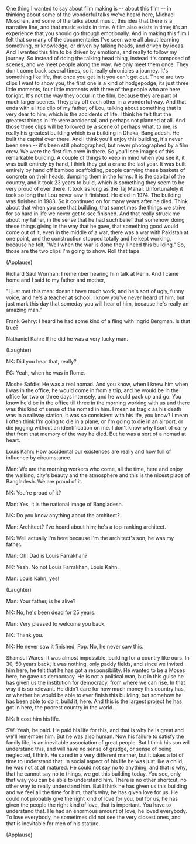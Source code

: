 
One thing I wanted to say about film making is -- about this film --
in thinking about some of the wonderful talks we&#39;ve heard here,
Michael Moschen, and some of the talks about music,
this idea that there is a narrative line,
and that music exists in time.
A film also exists in time; it&#39;s an experience
that you should go through emotionally.
And in making this film I felt that so many of the documentaries I&#39;ve seen
were all about learning something,
or knowledge, or driven by talking heads, and driven by ideas.
And I wanted this film to be driven by emotions,
and really to follow my journey.
So instead of doing the talking head thing, instead it&#39;s composed of scenes,
and we meet people along the way.
We only meet them once.
They don&#39;t come back several times, so it really chronicles a journey.
It&#39;s something like life, that once you get in it
you can&#39;t get out.
There are two clips I want to show you,
the first one is a kind of hodgepodge,
its just three little moments, four little moments
with three of the people who are here tonight.
It&#39;s not the way they occur in the film,
because they are part of much larger scenes.
They play off each other in a wonderful way.
And that ends with a little clip of my father, of Lou,
talking about something that is very dear to him,
which is the accidents of life.
I think he felt that the greatest things in life were accidental,
and perhaps not planned at all.
And those three clips will be followed by a scene of
perhaps what, to me, is really his greatest building
which is a building in Dhaka, Bangladesh.
He built the capital over there.
And I think you&#39;ll enjoy this building, it&#39;s never been seen --
it&#39;s been still photographed, but never photographed by a film crew.
We were the first film crew in there.
So you&#39;ll see images of this remarkable building.
A couple of things to keep in mind when you see it,
it was built entirely by hand,
I think they got a crane the last year.
It was built entirely by hand off bamboo scaffolding,
people carrying these baskets of concrete on their heads,
dumping them in the forms.
It is the capital of the country,
and it took 23 years to build,
which is something they seem to be very proud of over there.
It took as long as the Taj Mahal.
Unfortunately it took so long that Lou never saw it finished.
He died in 1974.
The building was finished in 1983.
So it continued on for many years
after he died.
Think about that when you see that building,
that sometimes the things we strive for so hard in life we never get to see finished.
And that really struck me about my father,
in the sense that he had such belief
that somehow, doing these things
giving in the way that he gave, that something good would come out of it,
even in the middle of a war, there was a war with Pakistan at one point,
and the construction stopped totally and he kept working,
because he felt, &quot;Well when the war is done
they&#39;ll need this building.&quot;
So, those are the two clips I&#39;m going to show.
Roll that tape.

(Applause)


Richard Saul Wurman: I remember hearing him talk at Penn.
And I came home and I said to my father and mother,

&quot;I just met this man: doesn&#39;t have much work,
and he&#39;s sort of ugly, funny voice,
and he&#39;s a teacher at school.
I know you&#39;ve never heard of him, but just mark this day
that someday you will hear of him,
because he&#39;s really an amazing man.&quot;

Frank Gehry: I heard he had some kind of a fling with Ingrid Bergman. Is that true?

Nathaniel Kahn: If he did he was a very lucky man.

(Laughter)


NK: Did you hear that, really?

FG: Yeah, when he was in Rome.

Moshe Safdie: He was a real nomad.
And you know, when I knew him when I was in the office,
he would come in from a trip, and he would be in the office
for two or three days intensely, and he would pack up and go.
You know he&#39;d be in the office till three in the morning working with us
and there was this kind of sense of the nomad in him.
I mean as tragic as his death was in a railway station,
it was so consistent with his life, you know?
I mean I often think I&#39;m going to die in a plane,
or I&#39;m going to die in an airport,
or die jogging without an identification on me.
I don&#39;t know why I sort of carry that
from that memory of the way he died.
But he was a sort of a nomad at heart.

Louis Kahn: How accidental our existences are really
and how full of influence by circumstance.

Man: We are the morning workers who come, all the time, here
and enjoy the walking, city&#39;s beauty and the atmosphere
and this is the nicest place of Bangladesh.
We are proud of it.

NK: You&#39;re proud of it?

Man: Yes, it is the national image of Bangladesh.

NK: Do you know anything about the architect?

Man: Architect? I&#39;ve heard about him; he&#39;s a top-ranking architect.

NK: Well actually I&#39;m here because I&#39;m the architect&#39;s son,
he was my father.

Man: Oh! Dad is Louis Farrakhan?

NK: Yeah. No not Louis Farrakhan, Louis Kahn.

Man: Louis Kahn, yes!

(Laughter)


Man: Your father, is he alive?

NK: No, he&#39;s been dead for 25 years.

Man: Very pleased to welcome you back.

NK: Thank you.

NK: He never saw it finished, Pop.
No, he never saw this.

Shamsul Wares: It was almost impossible, building for a country like ours.
In 30, 50 years back, it was nothing, only paddy fields,
and since we invited him here,
he felt that he has got a responsibility.
He wanted to be a Moses here, he gave us democracy.
He is not a political man,
but in this guise he has given us
the institution for democracy, from where we can rise.
In that way it is so relevant.
He didn&#39;t care for how much money this country has,
or whether he would be able to ever finish this building,
but somehow he has been able to do it, build it, here.
And this is the largest project he has got in here, the poorest country in the world.

NK: It cost him his life.

SW: Yeah, he paid. He paid his life for this,
and that is why he is great and we&#39;ll remember him.
But he was also human.
Now his failure to satisfy the family life,
is an inevitable association of great people.
But I think his son will understand this,
and will have no sense of grudge,
or sense of being neglected, I think.
He cared in a very different manner,
but it takes a lot of time to understand that.
In social aspect of his life
he was just like a child, he was not at all matured.
He could not say no to anything,
and that is why, that he cannot say no to things,
we got this building today.
You see, only that way you can be able to understand him.
There is no other shortcut,
no other way to really understand him.
But I think he has given us this building
and we feel all the time for him,
that&#39;s why, he has given love for us.
He could not probably give the right kind of love for you,
but for us, he has given the people the right kind of love,
that is important.
You have to understand that.
He had an enormous amount of love,
he loved everybody.
To love everybody, he sometimes did not see
the very closest ones,
and that is inevitable for men of his stature.

(Applause)

